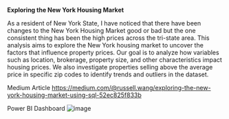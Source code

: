 **Exploring the New York Housing Market**

As a resident of New York State, I have noticed that there have been changes to the New York Housing Market good or bad but the one consistent thing has been the high prices across the tri-state area. This analysis aims to explore the New York housing market to uncover the factors that influence property prices. Our goal is to analyze how variables such as location, brokerage, property size, and other characteristics impact housing prices. We also investigate properties selling above the average price in specific zip codes to identify trends and outliers in the dataset.

Medium Article
https://medium.com/@russell.wang/exploring-the-new-york-housing-market-using-sql-52ec825f833b


Power BI Dashboard
![image](https://github.com/user-attachments/assets/cd301a0c-0d0e-4b3a-bf9f-148165cf33fb)



